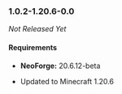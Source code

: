 ### 1.0.2-1.20.6-0.0

_Not Released Yet_

#### Requirements
- **NeoForge:** 20.6.12-beta

- Updated to Minecraft 1.20.6